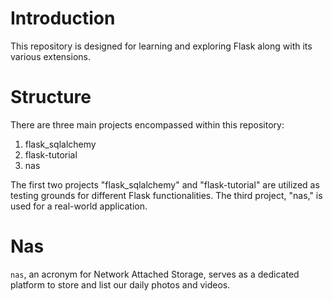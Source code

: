 # Introduction
This repository is designed for learning and exploring Flask along with its various extensions.

# Structure
There are three main projects encompassed within this repository:
1. flask_sqlalchemy
2. flask-tutorial
3. nas 

The first two projects "flask_sqlalchemy" and "flask-tutorial" are utilized as testing grounds for different Flask functionalities. The third project, "nas," is used for a real-world application.

# Nas
`nas`, an acronym for Network Attached Storage, serves as a dedicated platform to store and list our daily photos and videos.